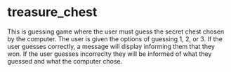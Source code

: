# treasure_chest
This is guessing game where the user must guess the secret chest chosen by the computer. The user is given the options of guessing 1, 2, or 3. If the user guesses correctly, a message will display informing them that they won. If the user guesses incorreclty they will be informed of what they guessed and what the computer chose. 
